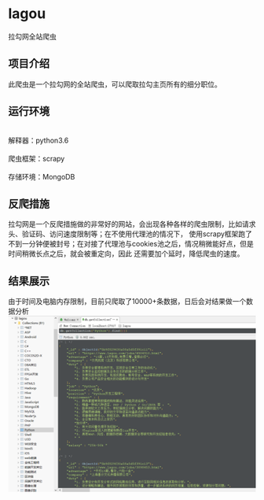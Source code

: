 # lagou
拉勾网全站爬虫

## 项目介绍
此爬虫是一个拉勾网的全站爬虫，可以爬取拉勾主页所有的细分职位。

## 运行环境
<br>解释器：python3.6 </br>
<br>爬虫框架：scrapy  </br>
<br>存储环境：MongoDB </br>

## 反爬措施
拉勾网是一个反爬措施做的非常好的网站，会出现各种各样的爬虫限制，比如请求头、验证码、访问速度限制等；在不使用代理池的情况下，
使用scrapy框架跑了不到一分钟便被封号；在对接了代理池与cookies池之后，情况稍微能好点，但是时间稍微长点之后，就会被重定向，因此
还需要加个延时，降低爬虫的速度。

## 结果展示
由于时间及电脑内存限制，目前只爬取了10000+条数据，日后会对结果做一个数据分析
<br>
![结果](https://github.com/ZZShi/lagou/blob/master/lagou/result/result.png)
